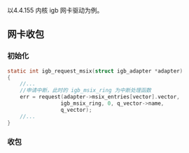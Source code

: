 以4.4.155 内核 igb 网卡驱动为例。



## 网卡收包

### 初始化

```c
static int igb_request_msix(struct igb_adapter *adapter)
{
    //...
    //申请中断，此时的 igb_msix_ring 为中断处理函数
    err = request(adapter->msix_entries[vector].vector,
                 igb_msix_ring, 0, q_vector->name,
                 q_vector);
    //...
}
```



### 收包

```c

```



